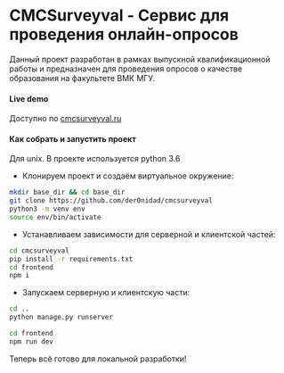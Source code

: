 # CMCSurveyval - Сервис для проведения онлайн-опросов

Данный проект разработан в рамках выпускной квалификационной работы и предназначен для проведения опросов о качестве
образования на факультете ВМК МГУ. 

#### Live demo
Доступно по [cmcsurveyval.ru](http://cmcsurveyval.ru)

#### Как собрать и запустить проект
Для unix. В проекте используется python 3.6
* Клонируем проект и создаём виртуальное окружение:
```bash
mkdir base_dir && cd base_dir
git clone https://github.com/der0nidad/cmcsurveyval
python3 -m venv env
source env/bin/activate
```
* Устанавливаем зависимости для серверной и клиентской частей:
```bash
cd cmcsurveyval
pip install -r requirements.txt
cd frontend
npm i
```
* Запускаем серверную и клиентскую части:
```bash
cd ..
python manage.py runserver
```

```bash
cd frontend
npm run dev
```

Теперь всё готово для локальной разработки!
